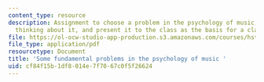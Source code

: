 ```yaml
---
content_type: resource
description: Assignment to choose a problem in the psychology of music, outline your
  thinking about it, and present it to the class as the basis for a class discussion.
file: https://ol-ocw-studio-app-production.s3.amazonaws.com/courses/hst-725-music-perception-and-cognition-spring-2009/cf84f15b1df8014e7f7067c0f5f26624_MITHST_725S09_assn01_fdqst.pdf
file_type: application/pdf
resourcetype: Document
title: 'Some fundamental problems in the psychology of music '
uid: cf84f15b-1df8-014e-7f70-67c0f5f26624
---
```

